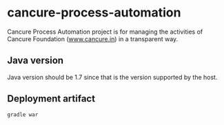 # cancure-process-automation
Cancure Process Automation project is for managing the activities of Cancure Foundation (www.cancure.in) in a transparent way.

## Java version
Java version should be 1.7 since that is the version supported by the host.

## Deployment artifact
`gradle war`

